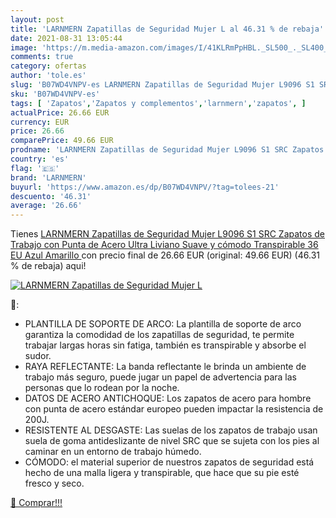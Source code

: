 ```yaml
---
layout: post
title: 'LARNMERN Zapatillas de Seguridad Mujer L al 46.31 % de rebaja'
date: 2021-08-31 13:05:44
image: 'https://m.media-amazon.com/images/I/41KLRmPpHBL._SL500_._SL400_.jpg'
comments: true
category: ofertas
author: 'tole.es'
slug: 'B07WD4VNPV-es LARNMERN Zapatillas de Seguridad Mujer L9096 S1 SRC...'
sku: 'B07WD4VNPV-es'
tags: [ 'Zapatos','Zapatos y complementos','larnmern','zapatos', ]
actualPrice: 26.66 EUR
currency: EUR
price: 26.66
comparePrice: 49.66 EUR
prodname: 'LARNMERN Zapatillas de Seguridad Mujer L9096 S1 SRC Zapatos de Trabajo con Punta de Acero Ultra Liviano Suave y cómodo Transpirable 36 EU Azul Amarillo '
country: 'es'
flag: '🇪🇸'
brand: 'LARNMERN'
buyurl: 'https://www.amazon.es/dp/B07WD4VNPV/?tag=tolees-21'
descuento: '46.31'
average: '26.66'
---
```


Tienes [LARNMERN Zapatillas de Seguridad Mujer L9096 S1 SRC Zapatos de Trabajo con Punta de Acero Ultra Liviano Suave y cómodo Transpirable 36 EU Azul Amarillo ](https://www.amazon.es/dp/B07WD4VNPV/?tag=tolees-21) con precio final de  26.66 EUR (original: 49.66 EUR) (46.31 %  de rebaja) aqui!

[![LARNMERN Zapatillas de Seguridad Mujer L](https://m.media-amazon.com/images/I/41KLRmPpHBL._SL500_._SL400_.jpg)](https://www.amazon.es/dp/B07WD4VNPV/?tag=tolees-21)

🔎:

- PLANTILLA DE SOPORTE DE ARCO: La plantilla de soporte de arco garantiza la comodidad de los zapatillas de seguridad, te permite trabajar largas horas sin fatiga, también es transpirable y absorbe el sudor.
- RAYA REFLECTANTE: La banda reflectante le brinda un ambiente de trabajo más seguro, puede jugar un papel de advertencia para las personas que lo rodean por la noche.
- DATOS DE ACERO ANTICHOQUE: Los zapatos de acero para hombre con punta de acero estándar europeo pueden impactar la resistencia de 200J.
- RESISTENTE AL DESGASTE: Las suelas de los zapatos de trabajo usan suela de goma antideslizante de nivel SRC que se sujeta con los pies al caminar en un entorno de trabajo húmedo.
- CÓMODO: el material superior de nuestros zapatos de seguridad está hecho de una malla ligera y transpirable, que hace que su pie esté fresco y seco.

[🛒 Comprar!!!](https://www.amazon.es/dp/B07WD4VNPV/?tag=tolees-21)
